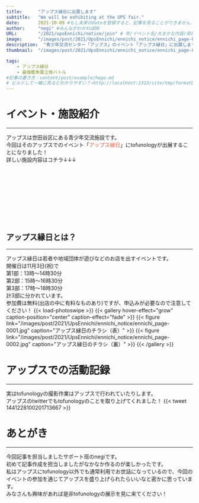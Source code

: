 ```yaml
---
title:      "アップス縁日に出展します"
subtitle:   "We will be exhibiting at the UPS fair."
date:       2021-10-09 #もし未来のdateを登録すると，記事を見ることができません．
author:     "negi" #みんながわかればOK
URL:        "/2021/upsEnnichi/notice/join" # 年/イベント名/大まかな内容/具体的な名前
image:      "/images/post/2021/UpsEnnichi/ennichi_notice/ennichi_page-0006.jpg" #題名部分の背景画像
description:  "青少年交流センター「アップス」のイベント「アップス縁日」に出展します" #OGP関連，OGPやtwitterカードで検索すればわかる
thumbnail:  "/images/post/2021/UpsEnnichi/ennichi_notice/ennichi_page-0003.jpg" #OGP関連，OGPやtwitterカードで検索すればわかる

tags:
    - アップス縁日
    - 最強艦魚雷立体バトル
#記事の書き方：content/post/example/hoge.md
# ビルドして一緒に見るとわかりやすい？→http://localhost:1313/site/tmp/formatDemo/
---
```

# イベント・施設紹介
****

アップスは世田谷区にある青少年交流施設です。<br>
今回はそのアップスでのイベント「<font color="#F75940">アップス縁日</font>」にtofunologyが出展することになりました！<br>
詳しい施設内容はコチラ↓↓↓<br>
<div class="iframely-embed"><div class="iframely-responsive" style="height: 140px; padding-bottom: 0;"><a href="https://www.ups-s.com/" data-iframely-url="//cdn.iframe.ly/nIey857?card=small"></a></div></div><script async src="//cdn.iframe.ly/embed.js" charset="utf-8"></script>


## アップス縁日とは？
****
アップス縁日は若者や地域団体が遊びなどのお店を出すイベントです。<br>
開催日は11月3日(祝)で<br>第1部：13時～14時30分<br>第2部：15時～16時30分<br>第3部：17時～18時30分<br>計3部に分かれています。<br>
参加費は無料(出店の中に有料なものあり)ですが、申込みが必要なので注意してください！
{{< load-photoswipe >}}
{{< gallery hover-effect="grow" caption-position="center" caption-effect="fade" >}}
{{< figure link="/images/post/2021/UpsEnnichi/ennichi_notice/ennichi_page-0001.jpg" caption="アップス縁日のチラシ（表）" >}}
{{< figure link="/images/post/2021/UpsEnnichi/ennichi_notice/ennichi_page-0002.jpg"  caption="アップス縁日のチラシ（裏）" >}}
{{< /gallery >}}


# アップスでの活動記録
****
実はtofunologyの撮影作業はアップスで行われていたりします。<br>
アップスのtwitterでもtofunologyのことを取り上げてくれました！
{{< tweet 1441228100201713667 >}}

# あとがき
****
今回記事を担当しましたサポート班のnegiです。<br>
初めて記事作成を担当しましたがなかなか作るのが楽しかったです。<br>
私はアップスにtofunology以外でも通常利用でお世話になっているので、今回のイベントの参加を通じてアップスを盛り上げられたらいいなと密かに思っています。<br>
みなさんも興味があれば是非tofunologyの展示を見に来てください！
